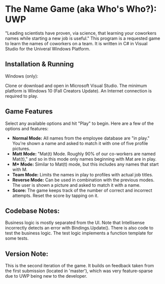# The Name Game (aka Who's Who?): UWP
"Leading scientists have proven, via science, that learning your coworkers names while starting a new job is useful." This program is a requested game to learn the names of coworkers on a team. It is written in C# in Visual Studio for the Univeral Windows Platform.

## Installation & Running
Windows (only):

Clone or download and open in Microsoft Visual Studio.
The minimum platform is Windows 10 (Fall Creators Update). An Internet connection is required to play.

## Game Features

Select any available options and hit "Play" to begin. Here are a few of the options and features:
* **Normal Mode:** All names from the employee database are "in play." You're shown a name and asked to match it with one of five profile pictures. 
* **Matt Mode:** "Mat(t) Mode. Roughly 90% of our co-workers are named Mat(t)," and so in this mode only names beginning with Mat are in play.
* **M\* Mode:** Similar to Mat(t) mode, but this includes any names that start with M.
* **Team Mode:** Limits the names in play to profiles with actual job titles.
* **Reverse Mode:** Can be used in combination with the previous modes. The user is shown a picture and asked to match it with a name.
* **Score:** The game keeps track of the number of correct and incorrect attempts. Reset the score by tapping on it.

## Codebase Notes:
Business logic is mostly separated from the UI. Note that Intellisense incorrectly detects an error with Bindings.Update(). There is also code to test the business logic. The test logic implements a function template for some tests.

## Version Note:
This is the second iteration of the game. It builds on feedback taken from the first submission (located in 'master'), which was very feature-sparse due to UWP being new to the developer.
